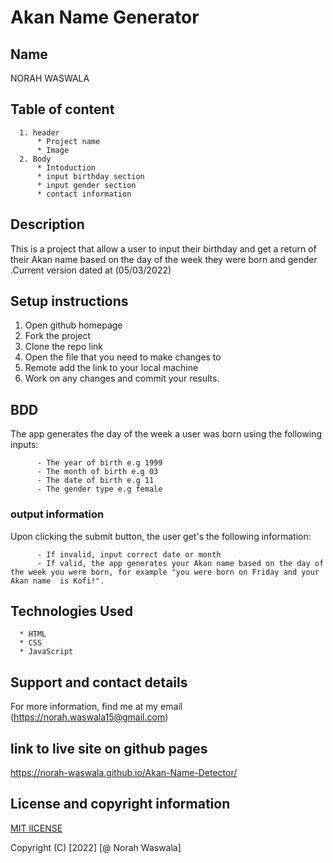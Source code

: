 # Akan Name Generator
## Name
NORAH WASWALA
## Table of content
      1. header 
          * Project name
          * Image
      2. Body
          * Intoduction
          * input birthday section
          * input gender section
          * contact information
## Description
This is a project that allow a user to input their birthday and get a return of their Akan name based on the day of the week they were born and gender .Current version dated at (05/03/2022)
## Setup instructions
1. Open github homepage
2. Fork the project
3. Clone the repo link 
4. Open the file that you need to make changes to
5. Remote add the link to your local machine
6. Work on any changes and commit your results.

## BDD
The app generates the day of the week a user was born using the following inputs:

          - The year of birth e.g 1999
          - The month of birth e.g 03
          - The date of birth e.g 11
          - The gender type e.g female
### output information
Upon clicking the submit button, the user get's the following information: 

          - If invalid, input correct date or month
          - If valid, the app generates your Akan name based on the day of the week you were born, for example "you were born on Friday and your Akan name  is Kofi!".
## Technologies Used
      * HTML
      * CSS
      * JavaScript
## Support and contact details
For more information, find me at my email (https://norah.waswala15@gmail.com)
## link to live site on github pages
 https://norah-waswala.github.io/Akan-Name-Detector/
## License and copyright information
[MIT lICENSE](LICENSE)

Copyright (C) [2022] [@ Norah Waswala]


